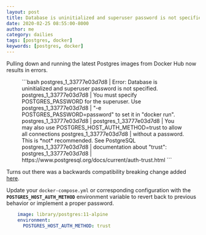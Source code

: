 ```yaml
---
layout: post
title: Database is uninitialized and superuser password is not specified
date: 2020-02-25 08:55:00-8000
author: me
category: dailies
tags: [postgres, docker]
keywords: [postgres, docker]
---
```


Pulling down and running the latest Postgres images from Docker Hub now results in errors.

<figure class="fullwidth">
```bash
postgres_1_33777e03d7d8 | Error: Database is uninitialized and superuser password is not specified.
postgres_1_33777e03d7d8 |        You must specify POSTGRES_PASSWORD for the superuser. Use
postgres_1_33777e03d7d8 |        "-e POSTGRES_PASSWORD=password" to set it in "docker run".
postgres_1_33777e03d7d8 | 
postgres_1_33777e03d7d8 |        You may also use POSTGRES_HOST_AUTH_METHOD=trust to allow all connections
postgres_1_33777e03d7d8 |        without a password. This is *not* recommended. See PostgreSQL
postgres_1_33777e03d7d8 |        documentation about "trust":
postgres_1_33777e03d7d8 |        https://www.postgresql.org/docs/current/auth-trust.html
```
</figure>

Turns out there was a backwards compatibility breaking change added [here](https://github.com/docker-library/postgres/pull/658).

Update your `docker-compose.yml` or corresponding configuration with the **`POSTGRES_HOST_AUTH_METHOD`** environment variable to revert back to previous behavior or implement a proper password.

```yaml
    image: library/postgres:11-alpine
    environment:
      POSTGRES_HOST_AUTH_METHOD: trust
```
